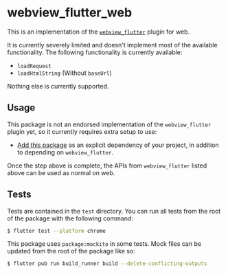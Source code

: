 # webview\_flutter\_web

This is an implementation of the [`webview_flutter`](https://pub.dev/packages/webview_flutter) plugin for web.

It is currently severely limited and doesn't implement most of the available functionality.
The following functionality is currently available:

- `loadRequest`
- `loadHtmlString` (Without `baseUrl`)

Nothing else is currently supported.

## Usage

This package is not an endorsed implementation of the `webview_flutter` plugin
yet, so it currently requires extra setup to use:

* [Add this package](https://pub.dev/packages/webview_flutter_web/install)
  as an explicit dependency of your project, in addition to depending on
  `webview_flutter`.

Once the step above is complete, the APIs from `webview_flutter` listed
above can be used as normal on web.

## Tests

Tests are contained in the `test` directory. You can run all tests from the root
of the package with the following command:

```bash
$ flutter test --platform chrome
```

This package uses `package:mockito` in some tests. Mock files can be updated
from the root of the package like so:

```bash
$ flutter pub run build_runner build --delete-conflicting-outputs
```
